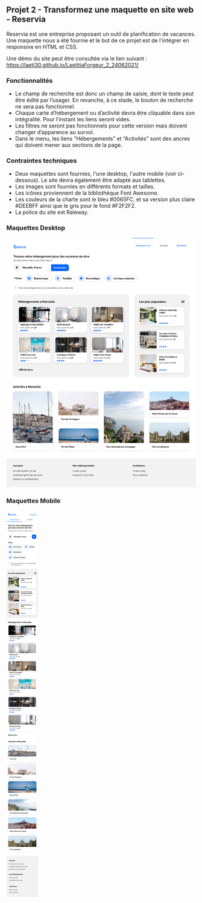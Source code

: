 ## Projet 2 - Transformez une maquette en site web - Reservia

Reservia est une entreprise proposant un outil de planification de vacances.
Une maquette nous a été fournie et le but de ce projet est de l'intégrer en responsive en HTML et CSS.

Une démo du site peut être consultée via le lien suivant : https://laeti30.github.io/LaetitiaForgeur_2_24062021/

### Fonctionnalités
- Le champ de recherche est donc un champ de saisie, dont le texte peut être édité par l’usager. 
  En revanche, à ce stade, le bouton de recherche ne sera pas fonctionnel.
- Chaque carte d’hébergement ou d’activité devra être cliquable dans son intégralité. 
  Pour l’instant les liens seront vides.
- Les filtres ne seront pas fonctionnels pour cette version mais doivent changer d’apparence au survol.
- Dans le menu, les liens “Hébergements” et “Activités” sont des ancres qui doivent mener aux sections de la page.

### Contraintes techniques
- Deux maquettes sont fournies, l'une desktop, l'autre mobile (voir ci-dessous).   Le site devra également être adapté aux tablettes.
- Les images sont fournies en différents formats et tailles.
- Les icônes proviennent de la bibliothèque Font Awesome.
- Les couleurs de la charte sont le bleu #0065FC, et sa version plus claire #DEEBFF ainsi que le gris pour le fond #F2F2F2.
- La police du site est Raleway.

### Maquettes Desktop
<img src="https://github.com/Laeti30/LaetitiaForgeur_2_24062021/blob/dbf4715dc52c51665fd59c071b32dda554f004da/maquettes/Desktop%20-%201.png" />

### Maquettes Mobile
<img src="https://github.com/Laeti30/LaetitiaForgeur_2_24062021/blob/dbf4715dc52c51665fd59c071b32dda554f004da/maquettes/iPhone%208%20-%201.png" />

